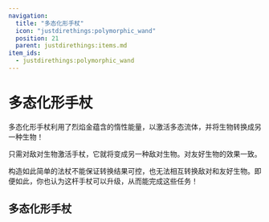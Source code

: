 ```yaml
---
navigation:
  title: "多态化形手杖"
  icon: "justdirethings:polymorphic_wand"
  position: 21
  parent: justdirethings:items.md
item_ids:
  - justdirethings:polymorphic_wand
---
```


# 多态化形手杖

多态化形手杖利用了烈焰金蕴含的惰性能量，以激活多态流体，并将生物转换成另一种生物！

只需对敌对生物激活手杖，它就将变成另一种敌对生物。对友好生物的效果一致。

构造如此简单的法杖不能保证转换结果可控，也无法相互转换敌对和友好生物。即便如此，你也认为这杆手杖可以升级，从而能完成这些任务！

## 多态化形手杖



<Recipe id="justdirethings:polymorphic_wand" />

